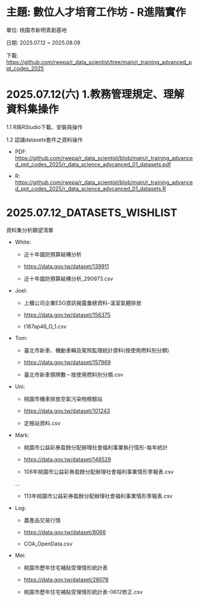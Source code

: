# 主題: 數位人才培育工作坊 - R進階實作

單位: 桃園市新明青創基地

日期: 2025.07.12 ~ 2025.08.09

下載: https://github.com/rwepa/r_data_scientist/tree/main/r_training_advanced_ppt_codes_2025

# 2025.07.12(六) 1.教務管理規定、理解資料集操作

  1.1 R與RStudio下載、安裝與操作
  
  1.2 認識datasets套件之資料操作
  
  + PDF: https://github.com/rwepa/r_data_scientist/blob/main/r_training_advanced_ppt_codes_2025/r_data_science_advcanced_01_datasets.pdf

  + R: https://github.com/rwepa/r_data_scientist/blob/main/r_training_advanced_ppt_codes_2025/r_data_science_advcanced_01_datasets.R

# 2025.07.12_DATASETS_WISHLIST

資料集分析願望清單

+ White:

  + 近十年國防預算結構分析

  + https://data.gov.tw/dataset/139911

  + 近十年國防預算結構分析_290973.csv

+ Joel:

  + 上櫃公司企業ESG資訊揭露彙總資料-溫室氣體排放
 
  + https://data.gov.tw/dataset/156375
 
  + t187ap46_O_1.csv

+ Tom:

  + 臺北市新車、機動車輛及駕照監理統計資料(按使用燃料別分類)

  + https://data.gov.tw/dataset/157969

  + 臺北市新車領牌數－按使用燃料別分類.csv

+ Uni:

  + 桃園市機車排放空氣污染物檢驗站
  
  + https://data.gov.tw/dataset/101243

  + 定檢站資料.csv

+ Mark:

  + 桃園市公益彩券盈餘分配辦理社會福利事業執行情形-每年統計

  + https://data.gov.tw/dataset/148529

  + 108年桃園市公益彩券盈餘分配辦理社會福利事業情形季報表.csv
  
  ...

  + 113年桃園市公益彩券盈餘分配辦理社會福利事業情形季報表.csv

+ Log:

  + 農產品交易行情

  + https://data.gov.tw/dataset/8066

  + COA_OpenData.csv

+ Mei:

  + 桃園市歷年住宅補貼受理情形統計表

  + https://data.gov.tw/dataset/28078
 
  + 桃園市歷年住宅補貼受理情形統計表-0612修正.csv
